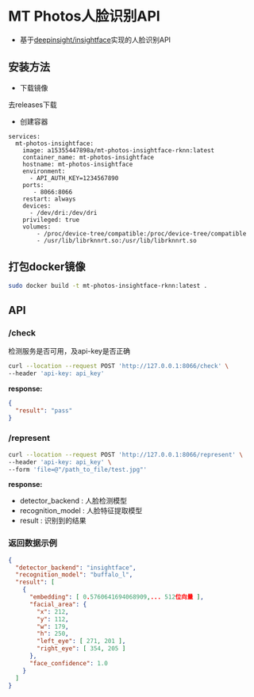 # MT Photos人脸识别API

- 基于[deepinsight/insightface](https://github.com/deepinsight/insightface)实现的人脸识别API


## 安装方法

- 下载镜像

去releases下载

- 创建容器

```
services:
  mt-photos-insightface:
    image: a15355447898a/mt-photos-insightface-rknn:latest
    container_name: mt-photos-insightface
    hostname: mt-photos-insightface
    environment:
      - API_AUTH_KEY=1234567890
    ports:
       - 8066:8066
    restart: always
    devices:
      - /dev/dri:/dev/dri
    privileged: true
    volumes:
        - /proc/device-tree/compatible:/proc/device-tree/compatible
        - /usr/lib/librknnrt.so:/usr/lib/librknnrt.so
```



## 打包docker镜像

```bash
sudo docker build -t mt-photos-insightface-rknn:latest .
```


## API

### /check

检测服务是否可用，及api-key是否正确

```bash
curl --location --request POST 'http://127.0.0.1:8066/check' \
--header 'api-key: api_key'
```

**response:**

```json
{
  "result": "pass"
}
```

### /represent

```bash
curl --location --request POST 'http://127.0.0.1:8066/represent' \
--header 'api-key: api_key' \
--form 'file=@"/path_to_file/test.jpg"'
```

**response:**

- detector_backend : 人脸检测模型
- recognition_model : 人脸特征提取模型
- result : 识别到的结果

### 返回数据示例
```json
{
  "detector_backend": "insightface",
  "recognition_model": "buffalo_l",
  "result": [
    {
      "embedding": [ 0.5760641694068909,... 512位向量 ],
      "facial_area": {
        "x": 212,
        "y": 112,
        "w": 179,
        "h": 250,
        "left_eye": [ 271, 201 ],
        "right_eye": [ 354, 205 ]
      },
      "face_confidence": 1.0
    }
  ]
}
```
